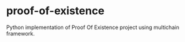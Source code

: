 # proof-of-existence
Python implementation of Proof Of Existence project using multichain framework.
